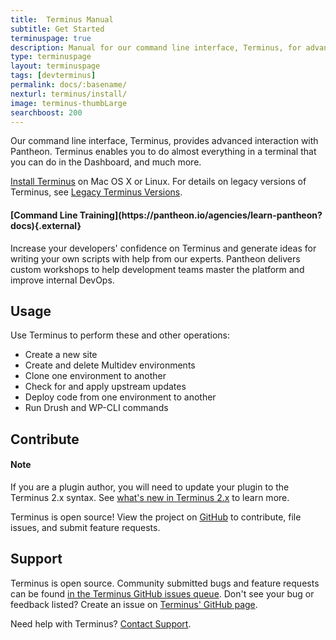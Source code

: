 ```yaml
---
title:  Terminus Manual
subtitle: Get Started
terminuspage: true
description: Manual for our command line interface, Terminus, for advanced interaction with Pantheon.
type: terminuspage
layout: terminuspage
tags: [devterminus]
permalink: docs/:basename/
nexturl: terminus/install/
image: terminus-thumbLarge
searchboost: 200
---
```


Our command line interface, Terminus, provides advanced interaction with Pantheon. Terminus enables you to do almost everything in a terminal that you can do in the Dashboard, and much more.

[Install Terminus](/docs/terminus/install) on Mac OS X or Linux. For details on legacy versions of Terminus, see [Legacy Terminus Versions](/docs/terminus/get-started/legacy).

<div class="enablement">
  <h4 class="info" markdown="1">[Command Line Training](https://pantheon.io/agencies/learn-pantheon?docs){.external}</h4>
  <p>Increase your developers' confidence on Terminus and generate ideas for writing your own scripts with help from our experts. Pantheon delivers custom workshops to help development teams master the platform and improve internal DevOps.</p>
</div>

## Usage

Use Terminus to perform these and other operations:

- Create a new site
- Create and delete Multidev environments
- Clone one environment to another
- Check for and apply upstream updates
- Deploy code from one environment to another
- Run Drush and WP-CLI commands

## Contribute

<div class="alert alert-info">
<h4 class="info">Note</h4>
<p>If you are a plugin author, you will need to update your plugin to the Terminus 2.x syntax. See <a href="/docs/terminus-2-0/">what's new in Terminus 2.x</a> to learn more.</p>
</div>

Terminus is open source! View the project on [GitHub](https://github.com/pantheon-systems/terminus) to contribute, file issues, and submit feature requests.

## Support
Terminus is open source. Community submitted bugs and feature requests can be found [in the Terminus GitHub issues queue](https://github.com/pantheon-systems/terminus/issues). Don't see your bug or feedback listed? Create an issue on [Terminus' GitHub page](https://github.com/pantheon-systems/terminus/issues/new).

Need help with Terminus? [Contact Support](https://dashboard.pantheon.io/#support/support/all).
